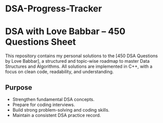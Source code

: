 # DSA-Progress-Tracker

# DSA with Love Babbar – 450 Questions Sheet

This repository contains my personal solutions to the [450 DSA Questions by Love Babbar], a structured and topic-wise roadmap to master Data Structures and Algorithms. All solutions are implemented in C++, with a focus on clean code, readability, and understanding.

## Purpose

- Strengthen fundamental DSA concepts.
- Prepare for coding interviews.
- Build strong problem-solving and coding skills.
- Maintain a consistent DSA practice record.
